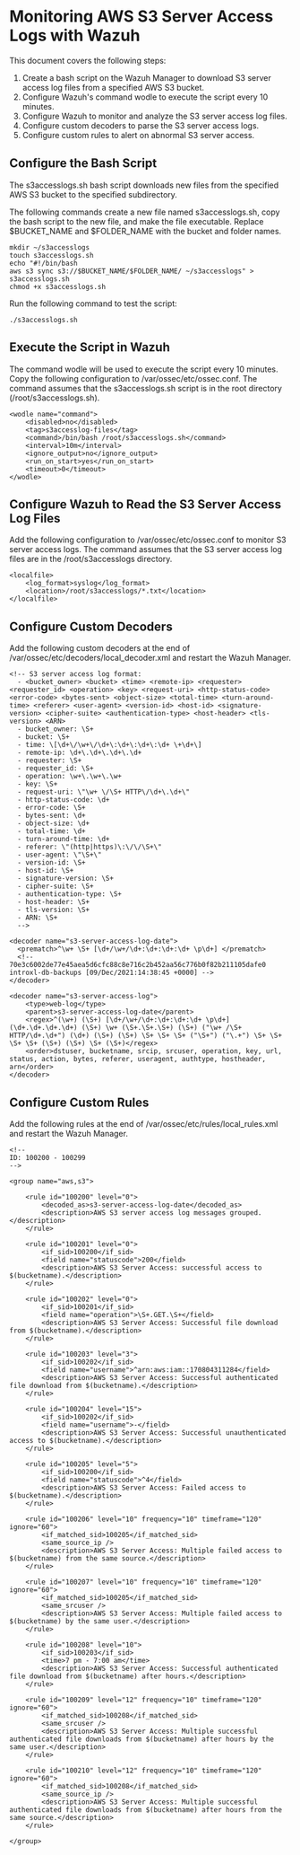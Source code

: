 # Monitoring AWS S3 Server Access Logs with Wazuh

This document covers the following steps:

1. Create a bash script on the Wazuh Manager to download S3 server access log files from a specified AWS S3 bucket. 
2. Configure Wazuh's command wodle to execute the script every 10 minutes.
3. Configure Wazuh to monitor and analyze the S3 server access log files. 
4. Configure custom decoders to parse the S3 server access logs.
5. Configure custom rules to alert on abnormal S3 server access.

## Configure the Bash Script

The s3accesslogs.sh bash script downloads new files from the specified AWS S3 bucket to the specified subdirectory. 

The following commands create a new file named s3accesslogs.sh, copy the bash script to the new file, and make the file executable. Replace $BUCKET_NAME and $FOLDER_NAME with the bucket and folder names. 

```
mkdir ~/s3accesslogs
touch s3accesslogs.sh
echo "#!/bin/bash
aws s3 sync s3://$BUCKET_NAME/$FOLDER_NAME/ ~/s3accesslogs" > s3accesslogs.sh
chmod +x s3accesslogs.sh
```
Run the following command to test the script:
```
./s3accesslogs.sh
```

## Execute the Script in Wazuh

The command wodle will be used to execute the script every 10 minutes. Copy the following configuration to /var/ossec/etc/ossec.conf. The command assumes that the s3accesslogs.sh script is in the root directory (/root/s3accesslogs.sh). 
```
<wodle name="command">
    <disabled>no</disabled>
    <tag>s3accesslog-files</tag>
    <command>/bin/bash /root/s3accesslogs.sh</command>
    <interval>10m</interval>
    <ignore_output>no</ignore_output>
    <run_on_start>yes</run_on_start>
    <timeout>0</timeout>
</wodle>
```

## Configure Wazuh to Read the S3 Server Access Log Files

Add the following configuration to /var/ossec/etc/ossec.conf to monitor S3 server access logs. The command assumes that the S3 server access log files are in the /root/s3accesslogs directory. 

```
<localfile>
    <log_format>syslog</log_format>
    <location>/root/s3accesslogs/*.txt</location>
</localfile>
```

## Configure Custom Decoders

Add the following custom decoders at the end of /var/ossec/etc/decoders/local_decoder.xml and restart the Wazuh Manager. 

```
<!-- S3 server access log format:
  - <bucket_owner> <bucket> <time> <remote-ip> <requester> <requester_id> <operation> <key> <request-uri> <http-status-code> <error-code> <bytes-sent> <object-size> <total-time> <turn-around-time> <referer> <user-agent> <version-id> <host-id> <signature-version> <cipher-suite> <authentication-type> <host-header> <tls-version> <ARN>
  - bucket_owner: \S+
  - bucket: \S+
  - time: \[\d+\/\w+\/\d+\:\d+\:\d+\:\d+ \+\d+\]
  - remote-ip: \d+\.\d+\.\d+\.\d+
  - requester: \S+
  - requester_id: \S+
  - operation: \w+\.\w+\.\w+
  - key: \S+
  - request-uri: \"\w+ \/\S+ HTTP\/\d+\.\d+\"
  - http-status-code: \d+
  - error-code: \S+
  - bytes-sent: \d+
  - object-size: \d+
  - total-time: \d+
  - turn-around-time: \d+
  - referer: \"(http|https)\:\/\/\S+\"
  - user-agent: \"\S+\"
  - version-id: \S+
  - host-id: \S+
  - signature-version: \S+
  - cipher-suite: \S+
  - authentication-type: \S+
  - host-header: \S+
  - tls-version: \S+
  - ARN: \S+
  -->
  
<decoder name="s3-server-access-log-date">
  <prematch>^\w+ \S+ [\d+/\w+/\d+:\d+:\d+:\d+ \p\d+] </prematch>
  <!-- 70e3c6002de77e45aea5d6cfc88c8e716c2b452aa56c776b0f82b211105dafe0 introxl-db-backups [09/Dec/2021:14:38:45 +0000] -->
</decoder>

<decoder name="s3-server-access-log">
    <type>web-log</type>
    <parent>s3-server-access-log-date</parent>
    <regex>^(\w+) (\S+) [\d+/\w+/\d+:\d+:\d+:\d+ \p\d+] (\d+.\d+.\d+.\d+) (\S+) \w+ (\S+.\S+.\S+) (\S+) ("\w+ /\S+ HTTP/\d+.\d+") (\d+) (\S+) (\S+) \S+ \S+ \S+ ("\S+") ("\.+") \S+ \S+ \S+ \S+ (\S+) (\S+) \S+ (\S+)</regex>
    <order>dstuser, bucketname, srcip, srcuser, operation, key, url, status, action, bytes, referer, useragent, authtype, hostheader, arn</order>
</decoder>
```

## Configure Custom Rules

Add the following rules at the end of /var/ossec/etc/rules/local_rules.xml and restart the Wazuh Manager. 

```
<!--
ID: 100200 - 100299
-->

<group name="aws,s3">

    <rule id="100200" level="0">
        <decoded_as>s3-server-access-log-date</decoded_as>
        <description>AWS S3 server access log messages grouped.</description>
    </rule>

    <rule id="100201" level="0">
        <if_sid>100200</if_sid>
        <field name="statuscode">200</field>
        <description>AWS S3 Server Access: successful access to $(bucketname).</description>
    </rule>

    <rule id="100202" level="0">
        <if_sid>100201</if_sid>
        <field name="operation">\S+.GET.\S+</field>
        <description>AWS S3 Server Access: Successful file download from $(bucketname).</description>
    </rule>
    
    <rule id="100203" level="3">
        <if_sid>100202</if_sid>
        <field name="username">^arn:aws:iam::170804311284</field>
        <description>AWS S3 Server Access: Successful authenticated file download from $(bucketname).</description>
    </rule>

    <rule id="100204" level="15">
        <if_sid>100202</if_sid>
        <field name="username">-</field>
        <description>AWS S3 Server Access: Successful unauthenticated access to $(bucketname).</description>
    </rule>

    <rule id="100205" level="5">
        <if_sid>100200</if_sid>
        <field name="statuscode">^4</field>
        <description>AWS S3 Server Access: Failed access to $(bucketname).</description>
    </rule>
    
    <rule id="100206" level="10" frequency="10" timeframe="120" ignore="60">
        <if_matched_sid>100205</if_matched_sid>
        <same_source_ip />
        <description>AWS S3 Server Access: Multiple failed access to $(bucketname) from the same source.</description>
    </rule>
    
    <rule id="100207" level="10" frequency="10" timeframe="120" ignore="60">
        <if_matched_sid>100205</if_matched_sid>
        <same_srcuser />
        <description>AWS S3 Server Access: Multiple failed access to $(bucketname) by the same user.</description>
    </rule>
    
    <rule id="100208" level="10">
        <if_sid>100203</if_sid>
        <time>7 pm - 7:00 am</time>
        <description>AWS S3 Server Access: Successful authenticated file download from $(bucketname) after hours.</description>
    </rule>

    <rule id="100209" level="12" frequency="10" timeframe="120" ignore="60">
        <if_matched_sid>100208</if_matched_sid>
        <same_srcuser />
        <description>AWS S3 Server Access: Multiple successful authenticated file downloads from $(bucketname) after hours by the same user.</description>
    </rule>
   
    <rule id="100210" level="12" frequency="10" timeframe="120" ignore="60">
        <if_matched_sid>100208</if_matched_sid>
        <same_source_ip />
        <description>AWS S3 Server Access: Multiple successful authenticated file downloads from $(bucketname) after hours from the same source.</description>
    </rule>
   
</group>
```
